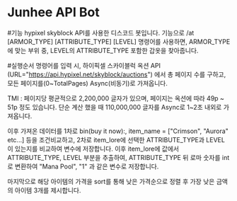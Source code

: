 # Junhee API Bot

#기능
hypixel skyblock API를 사용한 디스코드 봇입니다.
기능으로 /at [ARMOR_TYPE] [ATTRIBUTE_TYPE] [LEVEL] 명령어를 사용하면,
ARMOR_TYPE에 맞는 부위 중, LEVEL의 ATTRIBUTE_TYPE 포함한 갑옷을 찾아줍니다.

#실행순서
명령어를 입력 시, 하이픽셀 스카이블럭 옥션 API (URL="https://api.hypixel.net/skyblock/auctions")
에서 총 페이지 수를 구하고, 모든 페이지를(0~TotalPages) Async(비동기)로 가져옵니다.

TMI : 페이지당 평균적으로 2,200,000 글자가 있으며, 페이지는 옥션에 따라 49p ~ 51p 정도 있습니다.
단순 계산 했을 때 110,000,000 글자를 Async로 1~2초 내외로 가져옵니다.

이후 가져온 데이터를 1차로 bin(buy it now):, item_name = ["Crimson", "Aurora" etc...] 등을 조건비교하고,
2차로 item_lore에 선택한 ATTRIBUTE_TYPE과 LEVEL이 있는지를 비교하여 변수에 저장합니다.
이후 item_lore에 값에서 ATTRIBUTE_TYPE, LEVEL 부분을 추출하여,
ATTRIBUTE_TYPE 뒤 로마 숫자를 int로 변환하여 "Mana Pool", "1" 과 같은 변수로 저장합니다.

마지막으로 해당 아이템의 가격을 sort를 통해 낮은 가격순으로 정렬 후 
가장 낮은 금액의 아이템 3개를 제시합니다.
